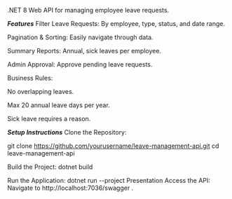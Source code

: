.NET 8 Web API for managing employee leave requests.

***Features***
Filter Leave Requests: By employee, type, status, and date range.

Pagination & Sorting: Easily navigate through data.

Summary Reports: Annual, sick leaves per employee.

Admin Approval: Approve pending leave requests.

Business Rules:

No overlapping leaves.

Max 20 annual leave days per year.

Sick leave requires a reason.

***Setup Instructions***
Clone the Repository:

git clone https://github.com/yourusername/leave-management-api.git
cd leave-management-api

Build the Project:
dotnet build

Run the Application:
dotnet run --project Presentation
Access the API: Navigate to http://localhost:7036/swagger .